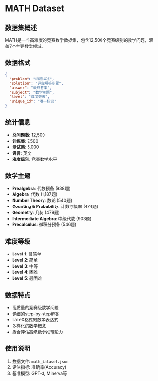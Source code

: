 # MATH Dataset

## 数据集概述
MATH是一个高难度的竞赛数学数据集，包含12,500个竞赛级别的数学问题，涵盖7个主要数学领域。

## 数据格式
```json
{
  "problem": "问题描述",
  "solution": "详细解答步骤",
  "answer": "最终答案",
  "subject": "数学主题",
  "level": "难度等级",
  "unique_id": "唯一标识"
}
```

## 统计信息
- **总问题数**: 12,500
- **训练集**: 7,500
- **测试集**: 5,000  
- **语言**: 英文
- **难度级别**: 竞赛数学水平

## 数学主题
- **Prealgebra**: 代数预备 (938题)
- **Algebra**: 代数 (1,187题)
- **Number Theory**: 数论 (540题)
- **Counting & Probability**: 计数与概率 (474题)
- **Geometry**: 几何 (479题)
- **Intermediate Algebra**: 中级代数 (903题)
- **Precalculus**: 微积分预备 (546题)

## 难度等级
- **Level 1**: 最简单
- **Level 2**: 简单
- **Level 3**: 中等
- **Level 4**: 困难  
- **Level 5**: 最困难

## 数据特点
- 高质量的竞赛级数学问题
- 详细的step-by-step解答
- LaTeX格式的数学表达式
- 多样化的数学概念
- 适合评估高级数学推理能力

## 使用说明
1. 数据文件: `math_dataset.json`
2. 评估指标: 准确率(Accuracy)
3. 基准模型: GPT-3, Minerva等 